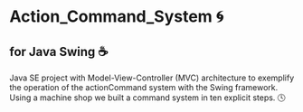 # Action_Command_System :cyclone: 
## for Java Swing :coffee:
Java SE project with Model-View-Controller (MVC) architecture to exemplify the operation of the actionCommand system with the Swing framework.
Using a machine shop we built a command system in ten explicit steps. :clock4:
